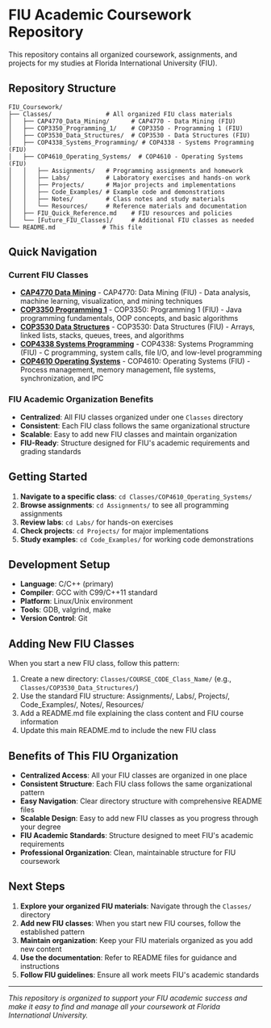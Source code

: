 # FIU Academic Coursework Repository

This repository contains all organized coursework, assignments, and projects for my studies at Florida International University (FIU).

## Repository Structure

```
FIU_Coursework/
├── Classes/               # All organized FIU class materials
│   ├── CAP4770_Data_Mining/      # CAP4770 - Data Mining (FIU)
│   ├── COP3350_Programming_1/    # COP3350 - Programming 1 (FIU)
│   ├── COP3530_Data_Structures/  # COP3530 - Data Structures (FIU)
│   ├── COP4338_Systems_Programming/ # COP4338 - Systems Programming (FIU)
│   ├── COP4610_Operating_Systems/  # COP4610 - Operating Systems (FIU)
│   │   ├── Assignments/   # Programming assignments and homework
│   │   ├── Labs/          # Laboratory exercises and hands-on work
│   │   ├── Projects/      # Major projects and implementations
│   │   ├── Code_Examples/ # Example code and demonstrations
│   │   ├── Notes/         # Class notes and study materials
│   │   └── Resources/     # Reference materials and documentation
│   ├── FIU_Quick_Reference.md    # FIU resources and policies
│   └── [Future_FIU_Classes]/     # Additional FIU classes as needed
└── README.md             # This file
```

## Quick Navigation

### Current FIU Classes
- **[CAP4770 Data Mining](Classes/CAP4770_Data_Mining/)** - CAP4770: Data Mining (FIU) - Data analysis, machine learning, visualization, and mining techniques
- **[COP3350 Programming 1](Classes/COP3350_Programming_1/)** - COP3350: Programming 1 (FIU) - Java programming fundamentals, OOP concepts, and basic algorithms
- **[COP3530 Data Structures](Classes/COP3530_Data_Structures/)** - COP3530: Data Structures (FIU) - Arrays, linked lists, stacks, queues, trees, and algorithms
- **[COP4338 Systems Programming](Classes/COP4338_Systems_Programming/)** - COP4338: Systems Programming (FIU) - C programming, system calls, file I/O, and low-level programming
- **[COP4610 Operating Systems](Classes/COP4610_Operating_Systems/)** - COP4610: Operating Systems (FIU) - Process management, memory management, file systems, synchronization, and IPC

### FIU Academic Organization Benefits
- **Centralized**: All FIU classes organized under one `Classes` directory
- **Consistent**: Each FIU class follows the same organizational structure
- **Scalable**: Easy to add new FIU classes and maintain organization
- **FIU-Ready**: Structure designed for FIU's academic requirements and grading standards

## Getting Started

1. **Navigate to a specific class**: `cd Classes/COP4610_Operating_Systems/`
2. **Browse assignments**: `cd Assignments/` to see all programming assignments
3. **Review labs**: `cd Labs/` for hands-on exercises
4. **Check projects**: `cd Projects/` for major implementations
5. **Study examples**: `cd Code_Examples/` for working code demonstrations

## Development Setup

- **Language**: C/C++ (primary)
- **Compiler**: GCC with C99/C++11 standard
- **Platform**: Linux/Unix environment
- **Tools**: GDB, valgrind, make
- **Version Control**: Git

## Adding New FIU Classes

When you start a new FIU class, follow this pattern:
1. Create a new directory: `Classes/COURSE_CODE_Class_Name/` (e.g., `Classes/COP3530_Data_Structures/`)
2. Use the standard FIU structure: Assignments/, Labs/, Projects/, Code_Examples/, Notes/, Resources/
3. Add a README.md file explaining the class content and FIU course information
4. Update this main README.md to include the new FIU class

## Benefits of This FIU Organization

- **Centralized Access**: All your FIU classes are organized in one place
- **Consistent Structure**: Each FIU class follows the same organizational pattern
- **Easy Navigation**: Clear directory structure with comprehensive README files
- **Scalable Design**: Easy to add new FIU classes as you progress through your degree
- **FIU Academic Standards**: Structure designed to meet FIU's academic requirements
- **Professional Organization**: Clean, maintainable structure for FIU coursework

## Next Steps

1. **Explore your organized FIU materials**: Navigate through the `Classes/` directory
2. **Add new FIU classes**: When you start new FIU courses, follow the established pattern
3. **Maintain organization**: Keep your FIU materials organized as you add new content
4. **Use the documentation**: Refer to README files for guidance and instructions
5. **Follow FIU guidelines**: Ensure all work meets FIU's academic standards

---

*This repository is organized to support your FIU academic success and make it easy to find and manage all your coursework at Florida International University.*
